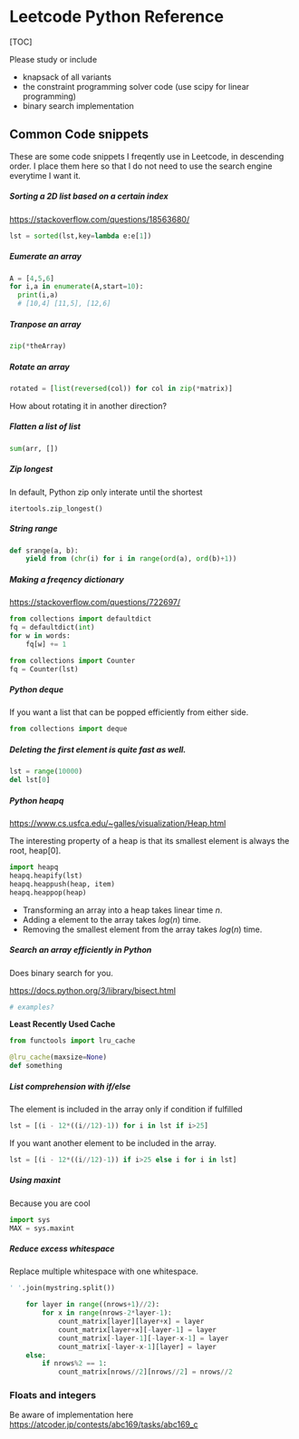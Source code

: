# Leetcode Python Reference

[TOC]

Please study or include

- knapsack of all variants
- the constraint programming solver code (use scipy for linear programming)
- binary search implementation



## Common Code snippets

These are some code snippets I freqently use in Leetcode, in descending order. I place them here so that I do not need to use the search engine everytime I want it.

##### Sorting a 2D list based on a certain index
https://stackoverflow.com/questions/18563680/ <br>

```python
lst = sorted(lst,key=lambda e:e[1])
```

##### Eumerate an array

```python
A = [4,5,6]
for i,a in enumerate(A,start=10):
  print(i,a)
  # [10,4] [11,5], [12,6]
```


##### Tranpose an array

```python
zip(*theArray)
```

##### Rotate an array

```python
rotated = [list(reversed(col)) for col in zip(*matrix)]
```

How about rotating it in another direction?

##### Flatten a list of list

```python
sum(arr, [])
```

##### Zip longest

In default, Python zip only interate until the shortest

```
itertools.zip_longest()
```

##### String range

```python
def srange(a, b):
    yield from (chr(i) for i in range(ord(a), ord(b)+1))
```

##### Making a freqency dictionary

https://stackoverflow.com/questions/722697/ <br>

```python
from collections import defaultdict
fq = defaultdict(int)
for w in words:
    fq[w] += 1
```

```python
from collections import Counter
fq = Counter(lst)
```

##### Python deque

If you want a list that can be popped efficiently from either side.

```python
from collections import deque
```

##### Deleting the first element is quite fast as well.

```python
lst = range(10000)
del lst[0]
```

##### Python heapq

https://www.cs.usfca.edu/~galles/visualization/Heap.html

The interesting property of a heap is that its smallest element is always the root, heap[0].

```python
import heapq
heapq.heapify(lst)
heapq.heappush(heap, item)
heapq.heappop(heap)
```

- Transforming an array into a heap takes linear time $n$.
- Adding a element to the array takes $log(n)$ time. 
- Removing the smallest element from the array takes $log(n)$ time.

##### Search an array efficiently in Python

Does binary search for you.

https://docs.python.org/3/library/bisect.html

```python
# examples?
```



**Least Recently Used Cache**

```python
from functools import lru_cache

@lru_cache(maxsize=None)
def something
```



##### List comprehension with if/else

The element is included in the array only if condition if fulfilled

```python
lst = [(i - 12*((i//12)-1)) for i in lst if i>25]
```

If you want another element to be included in the array.

```python
lst = [(i - 12*((i//12)-1)) if i>25 else i for i in lst]
```

##### Using maxint 
Because you are cool

```python
import sys
MAX = sys.maxint
```

##### Reduce excess whitespace

Replace multiple whitespace with one whitespace.

```python
' '.join(mystring.split())
```





```python
    for layer in range((nrows+1)//2):
        for x in range(nrows-2*layer-1):
            count_matrix[layer][layer+x] = layer
            count_matrix[layer+x][-layer-1] = layer
            count_matrix[-layer-1][-layer-x-1] = layer
            count_matrix[-layer-x-1][layer] = layer
    else:
        if nrows%2 == 1:
            count_matrix[nrows//2][nrows//2] = nrows//2
```



### Floats and integers

Be aware of implementation here
https://atcoder.jp/contests/abc169/tasks/abc169_c

